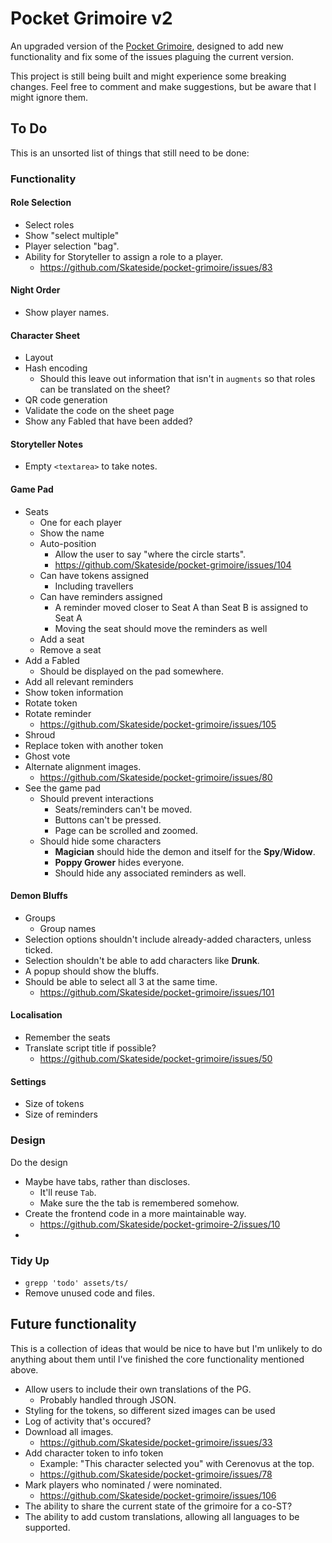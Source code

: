 # Pocket Grimoire v2

An upgraded version of the [Pocket Grimoire](https://www.pocketgrimoire.co.uk), designed to add new functionality and fix some of the issues plaguing the current version.

This project is still being built and might experience some breaking changes. Feel free to comment and make suggestions, but be aware that I might ignore them.

## To Do

This is an unsorted list of things that still need to be done:

### Functionality

#### Role Selection

- Select roles
- Show "select multiple"
- Player selection "bag".
- Ability for Storyteller to assign a role to a player.
    - https://github.com/Skateside/pocket-grimoire/issues/83

#### Night Order

- Show player names.

#### Character Sheet

- Layout
- Hash encoding
    - Should this leave out information that isn't in `augments` so that roles can be translated on the sheet?
- QR code generation
- Validate the code on the sheet page
- Show any Fabled that have been added?

#### Storyteller Notes

- Empty `<textarea>` to take notes.

#### Game Pad

- Seats
    - One for each player
    - Show the name
    - Auto-position
        - Allow the user to say "where the circle starts".
        - https://github.com/Skateside/pocket-grimoire/issues/104
    - Can have tokens assigned
        - Including travellers
    - Can have reminders assigned
        - A reminder moved closer to Seat A than Seat B is assigned to Seat A
        - Moving the seat should move the reminders as well
    - Add a seat
    - Remove a seat
- Add a Fabled
    - Should be displayed on the pad somewhere.
- Add all relevant reminders
- Show token information
- Rotate token
- Rotate reminder
    - https://github.com/Skateside/pocket-grimoire/issues/105
- Shroud
- Replace token with another token
- Ghost vote
- Alternate alignment images.
    - https://github.com/Skateside/pocket-grimoire/issues/80
- See the game pad
    - Should prevent interactions
        - Seats/reminders can't be moved.
        - Buttons can't be pressed.
        - Page can be scrolled and zoomed.
    - Should hide some characters
        - **Magician** should hide the demon and itself for the **Spy**/**Widow**.
        - **Poppy Grower** hides everyone.
        - Should hide any associated reminders as well.

#### Demon Bluffs

- Groups
    - Group names
- Selection options shouldn't include already-added characters, unless ticked.
- Selection shouldn't be able to add characters like **Drunk**.
- A popup should show the bluffs.
- Should be able to select all 3 at the same time.
    - https://github.com/Skateside/pocket-grimoire/issues/101

#### Localisation

- Remember the seats
- Translate script title if possible?
    - https://github.com/Skateside/pocket-grimoire/issues/50

#### Settings

- Size of tokens
- Size of reminders

### Design

Do the design

- Maybe have tabs, rather than discloses.
    - It'll reuse `Tab`.
    - Make sure the the tab is remembered somehow.
- Create the frontend code in a more maintainable way.
    - https://github.com/Skateside/pocket-grimoire-2/issues/10
-

### Tidy Up

- `grepp 'todo' assets/ts/`
- Remove unused code and files.

## Future functionality

This is a collection of ideas that would be nice to have but I'm unlikely to do anything about them until I've finished the core functionality mentioned above.

- Allow users to include their own translations of the PG.
    - Probably handled through JSON.
- Styling for the tokens, so different sized images can be used
- Log of activity that's occured?
- Download all images.
    - https://github.com/Skateside/pocket-grimoire/issues/33
- Add character token to info token
    - Example: "This character selected you" with Cerenovus at the top.
    - https://github.com/Skateside/pocket-grimoire/issues/78
- Mark players who nominated / were nominated.
    - https://github.com/Skateside/pocket-grimoire/issues/106
- The ability to share the current state of the grimoire for a co-ST?
- The ability to add custom translations, allowing all languages to be supported.
